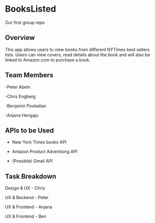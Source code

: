 # BooksListed
Our first group repo

## Overview
This app allows users to view books from different NYTimes best sellers lists. Users can view covers, read details about the book and will also be linked to Amazon.com to purchase a book.

## Team Members
-Peter Abeln

-Chris Engberg

-Benjamin Pooladian

-Anjana Hengaju

## APIs to be Used
- New York Times books API

- Amazon Product Advertising API

- (Possible) Gmail API

## Task Breakdown
Design & UX - Chris

UX & Backend - Peter

UX & Frontend - Anjana

UX & Frontend - Ben
